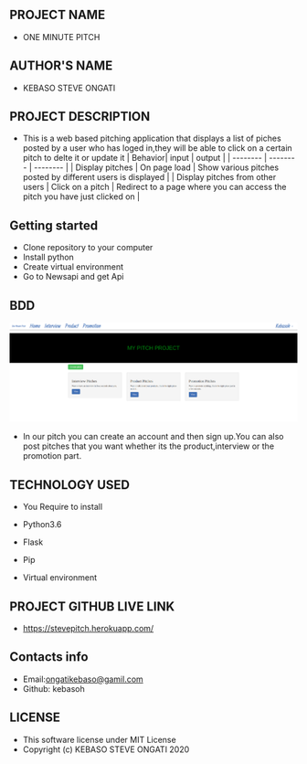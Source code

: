 ## PROJECT NAME

- ONE MINUTE PITCH

## AUTHOR'S NAME

- KEBASO STEVE ONGATI 

## PROJECT DESCRIPTION


- This is a web based pitching application that displays a list of piches posted by a user who has loged in,they will be able to click on a    certain pitch to delte it or update it | Behavior| input | output | | -------- | -------- | -------- | | Display pitches | On page load |    Show various pitches posted by different users is displayed | | Display pitches from other users | Click on a pitch | Redirect to a page     where you can access the pitch you have just clicked on | 


## Getting started

- Clone repository to your computer
- Install python
- Create virtual environment
- Go to Newsapi and get Api

## BDD

  <img src="images/app.png">
  
- In our pitch you can create an account and then sign up.You can also post pitches that you want whether its the product,interview or the     promotion part.

## TECHNOLOGY USED

- You Require to install

* Python3.6

* Flask

* Pip

* Virtual environment

## PROJECT GITHUB LIVE LINK

- https://stevepitch.herokuapp.com/

## Contacts info

* Email:ongatikebaso@gamil.com
* Github: kebasoh

## LICENSE

- This software license under MIT License
- Copyright (c) KEBASO STEVE ONGATI 2020

